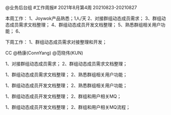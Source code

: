 @业务后台组 #工作周报#
2021年8月第4周 20210823-20210827

本周工作：
1、Joywok产品熟悉；1人/天
2、对接群组动态成员需求；
3、群组动态成员需求文档整理；
4、群组动态成员开发文档整理；
5、熟悉群组相关用户功能；
6、

下周工作：
1、群组动态成员需求对接整理和开发；

CC @杨康(ConnYang) @范晓伟(KUN) 

1、对接群组动态成员需求；
2、群组动态成员需求文档整理；

1、群组动态成员需求文档整理；
2、熟悉群组相关用户功能；

1、群组动态成员开发文档整理；
2、熟悉群组相关用户功能；

1、群组动态成员开发文档整理；
2、群组和用户相关MQ；

1、群组动态成员开发文档整理；
2、群组和用户相关MQ流程；